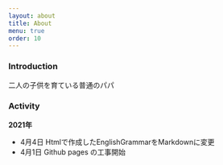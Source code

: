 ```yaml
---
layout: about
title: About
menu: true
order: 10
---
```


### Introduction

二人の子供を育ている普通のパパ

### Activity

__2021年__

 - 4月4日 Htmlで作成したEnglishGrammarをMarkdownに変更
 - 4月1日 Github pages の工事開始

